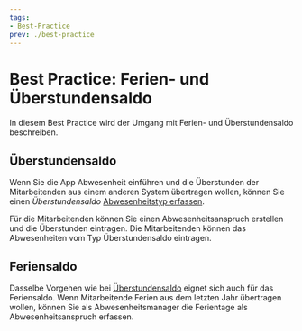 ```yaml
---
tags:
- Best-Practice
prev: ./best-practice
---
```

# Best Practice: Ferien- und Überstundensaldo

In diesem Best Practice wird der Umgang mit Ferien- und Überstundensaldo beschreiben.

## Überstundensaldo

Wenn Sie die App Abwesenheit einführen und die Überstunden der Mitarbeitenden aus einem anderen System übertragen wollen, können Sie einen *Überstundensaldo* [Abwesenheitstyp erfassen](Abwesenheit.md#Abwesenheitstyp%20erfassen).

Für die Mitarbeitenden können Sie einen Abwesenheitsanspruch erstellen und die Überstunden eintragen. Die Mitarbeitenden können das Abwesenheiten vom Typ Überstundensaldo eintragen.

## Feriensaldo

Dasselbe Vorgehen wie bei [Überstundensaldo](#Überstundensaldo) eignet sich auch für das Feriensaldo. Wenn Mitarbeitende Ferien aus dem letzten Jahr übertragen wollen, können Sie als Abwesenheitsmanager die Ferientage als Abwesenheitsanspruch erfassen.